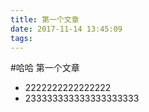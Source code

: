 ```yaml
---
title: 第一个文章
date: 2017-11-14 13:45:09
tags:
---
```


#哈哈 第一个文章

<!--more-->
* 2222222222222222
* 233333333333333333333